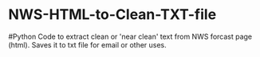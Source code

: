# NWS-HTML-to-Clean-TXT-file

#Python Code to extract clean or 'near clean' text from NWS forcast page (html). Saves it to txt file for email or other uses.

